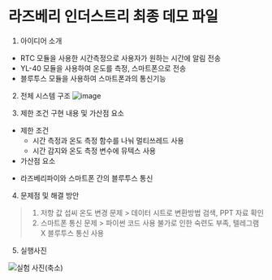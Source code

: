 # 라즈베리 인더스트리 최종 데모 파일

1. 아이디어 소개
- RTC 모듈을 사용한 시간측정으로 사용자가 원하는 시간에 알림 전송
- YL-40 모듈을 사용하여 온도를 측정, 스마트폰으로 전송
- 블루투스 모듈을 사용하여 스마트폰과의 통신기능

2. 전체 시스템 구조
![image](https://user-images.githubusercontent.com/89987277/208411617-39e1fbd9-b0fb-452b-b4e5-de9b9db4e21a.png)

3. 제한 조건 구현 내용 및 가산점 요소
- 제한 조건
  + 시간 측정과 온도 측정 함수를 나눠 멀티쓰레드 사용
  + 시간 감지와 온도 측정 변수에 뮤텍스 사용
- 가산점 요소
 + 라즈베리파이와 스마트폰 간의 블루투스 통신

4. 문제점 및 해결 방안
> 1. 저항 값 섭씨 온도 변경 문제 > 데이터 시트로 변환방법 검색, PPT 자료 확인
> 2. 스마트폰 통신 문제 > 파이썬 코드 사용 불가로 인한 숙련도 부족, 텔레그램 X 블루투스 통신 사용

5. 실행사진

![실험 사진(축소)](https://user-images.githubusercontent.com/89987277/208416353-7f99b17b-32ac-414b-9c6a-b5abca1c1c8a.jpg)
